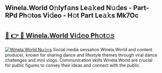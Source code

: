 ## Winela.World O𝚗lyf𝚊ns Le𝚊𝚔ed N𝚞𝚍es - Part-RPd Ph𝚘tos Vi𝚍eo - H𝚘t Part Le𝚊𝚔s Mk7Oc

# <h2><a href="http://hf7kvo.feru.top/?c=Winela.World">🔗 👉 🔴 Winela.World Vi𝚍𝚎o Ph𝚘t𝚘𝚜</a></h2>

[![Winela.World Nu𝚍𝚎s](https://i.imgur.com/0TWrTi3.gif)](http://hf7kvo.feru.top/?c=Winela.World)
Social media sensation Winela.World and content producer, known for sharing dance and lifestyle themes through viral dance challenges and mini vlogs. Communication skills Winela.World are crucial for public figures to convey their ideas and connect with the public. 
